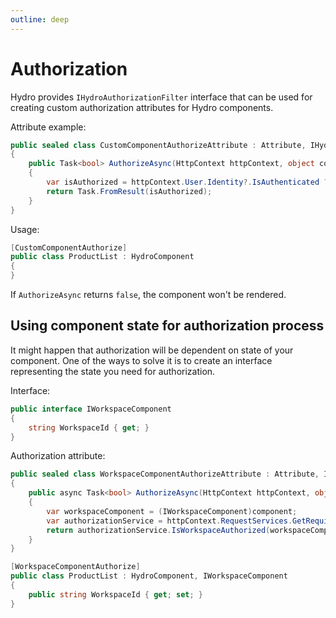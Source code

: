 ```yaml
---
outline: deep
---
```


# Authorization

Hydro provides `IHydroAuthorizationFilter` interface that can be used for creating custom
authorization attributes for Hydro components.

Attribute example:
```c#
public sealed class CustomComponentAuthorizeAttribute : Attribute, IHydroAuthorizationFilter
{
    public Task<bool> AuthorizeAsync(HttpContext httpContext, object component)
    {
        var isAuthorized = httpContext.User.Identity?.IsAuthenticated ?? false;     
        return Task.FromResult(isAuthorized);
    }
}
```

Usage:
```c#
[CustomComponentAuthorize]
public class ProductList : HydroComponent
{
}
```

If `AuthorizeAsync` returns `false`, the component won't be rendered.

## Using component state for authorization process

It might happen that authorization will be dependent on state of your component. One of the
ways to solve it is to create an interface representing the state you need for authorization.

Interface:
```c#
public interface IWorkspaceComponent
{
    string WorkspaceId { get; }
}
```

Authorization attribute:
```c#
public sealed class WorkspaceComponentAuthorizeAttribute : Attribute, IHydroAuthorizationFilter
{
    public async Task<bool> AuthorizeAsync(HttpContext httpContext, object component)
    {
        var workspaceComponent = (IWorkspaceComponent)component;
        var authorizationService = httpContext.RequestServices.GetRequiredService<IAuthorizationService>();
        return authorizationService.IsWorkspaceAuthorized(workspaceComponent.WorkspaceId);
    }
}
```

```c#
[WorkspaceComponentAuthorize]
public class ProductList : HydroComponent, IWorkspaceComponent
{
    public string WorkspaceId { get; set; }
}
```